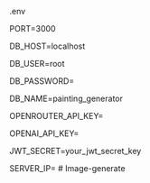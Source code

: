 .env

PORT=3000

DB_HOST=localhost

DB_USER=root

DB_PASSWORD=

DB_NAME=painting_generator

OPENROUTER_API_KEY=

OPENAI_API_KEY=

JWT_SECRET=your_jwt_secret_key

SERVER_IP=
#   I m a g e - g e n e r a t e  
 